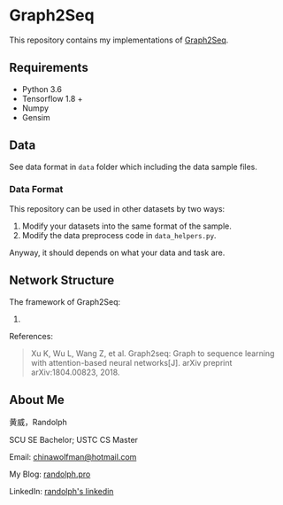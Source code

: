 # Graph2Seq
This repository contains my implementations of [Graph2Seq](https://arxiv.org/pdf/1804.00823.pdf).

## Requirements

- Python 3.6
- Tensorflow 1.8 +
- Numpy
- Gensim

## Data

See data format in `data` folder which including the data sample files.

### Data Format

This repository can be used in other datasets by two ways:

1. Modify your datasets into the same format of the sample.
2. Modify the data preprocess code in `data_helpers.py`.

Anyway, it should depends on what your data and task are.

## Network Structure

The framework of Graph2Seq:

1. 

References:

> Xu K, Wu L, Wang Z, et al. Graph2seq: Graph to sequence learning with attention-based neural networks[J]. arXiv preprint arXiv:1804.00823, 2018.

## About Me

黄威，Randolph

SCU SE Bachelor; USTC CS Master

Email: chinawolfman@hotmail.com

My Blog: [randolph.pro](http://randolph.pro)

LinkedIn: [randolph's linkedin](https://www.linkedin.com/in/randolph-%E9%BB%84%E5%A8%81/)